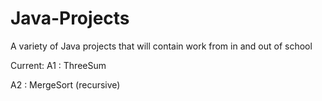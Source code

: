 # Java-Projects


A variety of Java projects that will contain work from in and out of school


Current: 
A1 : ThreeSum

A2 : MergeSort (recursive)
